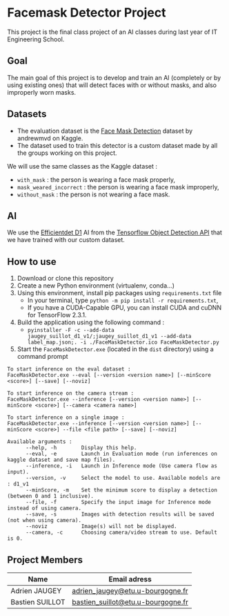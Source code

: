 # Facemask Detector Project
This project is the final class project of an AI classes during last year of IT Engineering School.

## Goal
The main goal of this project is to develop and train an AI (completely or by using existing ones) that will detect faces with or without masks, and also improperly worn masks.

## Datasets
 * The evaluation dataset is the [Face Mask Detection](https://www.kaggle.com/andrewmvd/face-mask-detection) dataset by andrewmvd on Kaggle.
 * The dataset used to train this detector is a custom dataset made by all the groups working on this project.

We will use the same classes as the Kaggle dataset :
 * ```with_mask``` : the person is wearing a face mask properly,
 * ```mask_weared_incorrect``` : the person is wearing a face mask improperly,
 * ```without_mask``` : the person is not wearing a face mask.

 ## AI
 We use the [Efficientdet D1](http://download.tensorflow.org/models/object_detection/tf2/20200711/efficientdet_d1_coco17_tpu-32.tar.gz) AI from the [Tensorflow Object Detection API](https://github.com/tensorflow/models/tree/master/research/object_detection) that we have trained with our custom dataset.

 ## How to use
  1. Download or clone this repository
  2. Create a new Python environment (virtualenv, conda...)
  3. Using this environment, install pip packages using ```requirements.txt``` file
     * In your terminal, type ```python -m pip install -r requirements.txt```,
     * If you have a CUDA-Capable GPU, you can install CUDA and cuDNN for TensorFlow 2.3.1.
  4. Build the application using the following command :
     * ```pyinstaller -F -c --add-data jaugey_suillot_d1_v1/;jaugey_suillot_d1_v1 --add-data label_map.json;. -i ./FaceMaskDetector.ico FaceMaskDetector.py```
  5. Start the ```FaceMaskDetector.exe``` (located in the ```dist``` directory) using a command prompt

  ```
To start inference on the eval dataset :
  FaceMaskDetector.exe --eval [--version <version name>] [--minScore <score>] [--save] [--noviz]

To start inference on the camera stream :
  FaceMaskDetector.exe --inference [--version <version name>] [--minScore <score>] [--camera <camera name>]

To start inference on a single image :
  FaceMaskDetector.exe --inference [--version <version name>] [--minScore <score>] --file <file path> [--save] [--noviz]

Available arguments :
        --help, -h        Display this help.
        --eval, -e        Launch in Evaluation mode (run inferences on kaggle dataset and save map files).
        --inference, -i   Launch in Inference mode (Use camera flow as input).
        --version, -v     Select the model to use. Available models are : d1_v1
        --minScore, -m    Set the minimum score to display a detection (between 0 and 1 inclusive).
        --file, -f        Specify the input image for Inference mode instead of using camera.
        --save, -s        Images with detection results will be saved (not when using camera).
        --noviz           Image(s) will not be displayed.
        --camera, -c      Choosing camera/video stream to use. Default is 0.
  ```

 ## Project Members
|Name | Email adress |
|----------------|-----------------------------------|
|Adrien JAUGEY | adrien_jaugey@etu.u-bourgogne.fr |
|Bastien SUILLOT | bastien_suillot@etu.u-bourgogne.fr|
